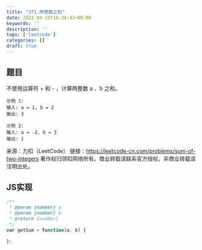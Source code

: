 ```yaml
---
title: "371.两整数之和"
date: 2021-04-15T16:34:43+08:00
keywords: ''
description: ''
tags: ['leetcode']
categories: []
draft: true
---
```


## 题目

不使用运算符 + 和 - ​​​​​​​，计算两整数 ​​​​​​​a 、b ​​​​​​​之和。

```
示例 1:
输入: a = 1, b = 2
输出: 3

示例 2:
输入: a = -2, b = 3
输出: 1
```

来源：力扣（LeetCode）
链接：https://leetcode-cn.com/problems/sum-of-two-integers
著作权归领扣网络所有。商业转载请联系官方授权，非商业转载请注明出处。


## JS实现

```javascript
/**
 * @param {number} a
 * @param {number} b
 * @return {number}
 */
var getSum = function(a, b) {

};
```
